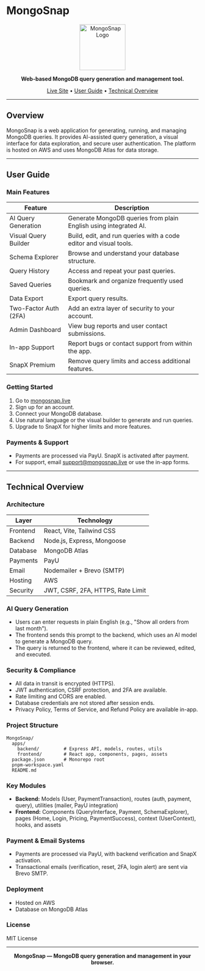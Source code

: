 # MongoSnap

<p align="center">
  <img src="https://mongosnap.live/MongoSnap.png" alt="MongoSnap Logo" width="120" />
</p>

<p align="center">
  <b>Web-based MongoDB query generation and management tool.</b>
</p>

<p align="center">
  <a href="https://mongosnap.live">Live Site</a> •
  <a href="#user-guide">User Guide</a> •
  <a href="#technical-overview">Technical Overview</a>
</p>

---

## Overview

MongoSnap is a web application for generating, running, and managing MongoDB queries. It provides AI-assisted query generation, a visual interface for data exploration, and secure user authentication. The platform is hosted on AWS and uses MongoDB Atlas for data storage.

---

## User Guide

### Main Features

| Feature                  | Description                                                                 |
|-------------------------|-----------------------------------------------------------------------------|
| AI Query Generation     | Generate MongoDB queries from plain English using integrated AI.             |
| Visual Query Builder    | Build, edit, and run queries with a code editor and visual tools.            |
| Schema Explorer         | Browse and understand your database structure.                               |
| Query History           | Access and repeat your past queries.                                         |
| Saved Queries           | Bookmark and organize frequently used queries.                               |
| Data Export             | Export query results.                                                        |
| Two-Factor Auth (2FA)   | Add an extra layer of security to your account.                              |
| Admin Dashboard         | View bug reports and user contact submissions.                               |
| In-app Support          | Report bugs or contact support from within the app.                          |
| SnapX Premium           | Remove query limits and access additional features.                          |

### Getting Started

1. Go to [mongosnap.live](https://mongosnap.live)
2. Sign up for an account.
3. Connect your MongoDB database.
4. Use natural language or the visual builder to generate and run queries.
5. Upgrade to SnapX for higher limits and more features.

### Payments & Support
- Payments are processed via PayU. SnapX is activated after payment.
- For support, email [support@mongosnap.live](mailto:support@mongosnap.live) or use the in-app forms.

---

## Technical Overview

### Architecture

| Layer      | Technology                        |
|------------|-----------------------------------|
| Frontend   | React, Vite, Tailwind CSS         |
| Backend    | Node.js, Express, Mongoose        |
| Database   | MongoDB Atlas                     |
| Payments   | PayU                             |
| Email      | Nodemailer + Brevo (SMTP)         |
| Hosting    | AWS                               |
| Security   | JWT, CSRF, 2FA, HTTPS, Rate Limit |

### AI Query Generation
- Users can enter requests in plain English (e.g., "Show all orders from last month").
- The frontend sends this prompt to the backend, which uses an AI model to generate a MongoDB query.
- The query is returned to the frontend, where it can be reviewed, edited, and executed.

### Security & Compliance
- All data in transit is encrypted (HTTPS).
- JWT authentication, CSRF protection, and 2FA are available.
- Rate limiting and CORS are enabled.
- Database credentials are not stored after session ends.
- Privacy Policy, Terms of Service, and Refund Policy are available in-app.

### Project Structure
```
MongoSnap/
  apps/
    backend/         # Express API, models, routes, utils
    frontend/        # React app, components, pages, assets
  package.json       # Monorepo root
  pnpm-workspace.yaml
  README.md
```

### Key Modules
- **Backend:** Models (User, PaymentTransaction), routes (auth, payment, query), utilities (mailer, PayU integration)
- **Frontend:** Components (QueryInterface, Payment, SchemaExplorer), pages (Home, Login, Pricing, PaymentSuccess), context (UserContext), hooks, and assets

### Payment & Email Systems
- Payments are processed via PayU, with backend verification and SnapX activation.
- Transactional emails (verification, reset, 2FA, login alert) are sent via Brevo SMTP.

### Deployment
- Hosted on AWS
- Database on MongoDB Atlas

### License
MIT License

---

<p align="center"><b>MongoSnap — MongoDB query generation and management in your browser.</b></p>
